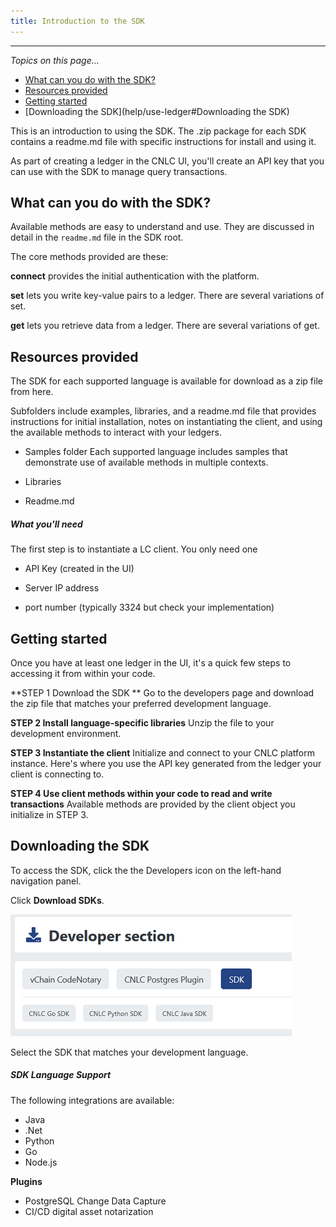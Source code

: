 ```yaml
---
title: Introduction to the SDK
---
```


-------

_Topics on this page..._

- [What can you do with the SDK?](help/use-ledger#what-can-you-do-with-the-SDK-?)
- [Resources provided](help/use-ledger#resources-provided)
- [Getting started](help/use-ledger#getting-started)
- [Downloading the SDK](help/use-ledger#Downloading the SDK)

This is an introduction to using the SDK. The .zip package for each SDK contains a readme.md file with specific instructions for install and using it. 

As part of creating a ledger in the CNLC UI, you'll create an API key that you can use with the SDK to manage query transactions. 

## What can you do with the SDK? 

Available methods are easy to understand and use. They are discussed in detail in the ```readme.md``` file in the SDK root.

The core methods provided are these:

**connect** provides the initial authentication with the platform.

**set** lets you write key-value pairs to a ledger. There are several variations of set.

**get** lets you retrieve data from a ledger. There are several variations of get.

## Resources provided

The SDK for each supported language is available for download as a zip file from here.

Subfolders include examples, libraries, and a readme.md file that provides instructions for initial installation, notes on instantiating the client, and using the available methods to interact with your ledgers.

- Samples folder 
  Each supported language includes samples that demonstrate use of available methods in multiple contexts.

- Libraries

- Readme.md

##### What you'll need

The first step is to instantiate a LC client. You only need one 

- API Key (created in the UI)

- Server IP address 

- port number (typically 3324 but check your implementation)

## Getting started 

Once you have at least one ledger in the UI, it's a quick few steps to accessing it from within your code.

**STEP 1  Download the SDK **
Go to the developers page and download the zip file that matches your preferred development language.

**STEP 2  Install language-specific libraries**
Unzip the file to your development environment.

**STEP 3  Instantiate the client**
Initialize and connect to your CNLC platform instance. Here's where you use the API key generated from the ledger your client is connecting to.

**STEP 4  Use client methods within your code to read and write transactions**
Available methods are provided by the client object you initialize in STEP 3.

## Downloading the SDK

To access the SDK, click the the Developers icon on the left-hand navigation panel.

Click **Download SDKs**.

<v-img src="/alt_devsdk_sm.png" alt="" align="left"></v-img>
![](assets\images\alt_devsdk_sm.png)

Select the SDK that matches your development language.

##### SDK Language Support

The following integrations are available:

* Java
* .Net
* Python
* Go
* Node.js

**Plugins**

* PostgreSQL Change Data Capture
* CI/CD digital asset notarization

<prev-next class="_margin-top-1" prev="/manage-ledger" next="/query-ledger"></prev-next>
<prev-next class="_margin-top-1" :prev="{ url: '/manage-ledger', lable: 'Managing Ledgers' }" next="{ url: '/use-ledger', lable: 'Querying Ledgers' }"></prev-next>